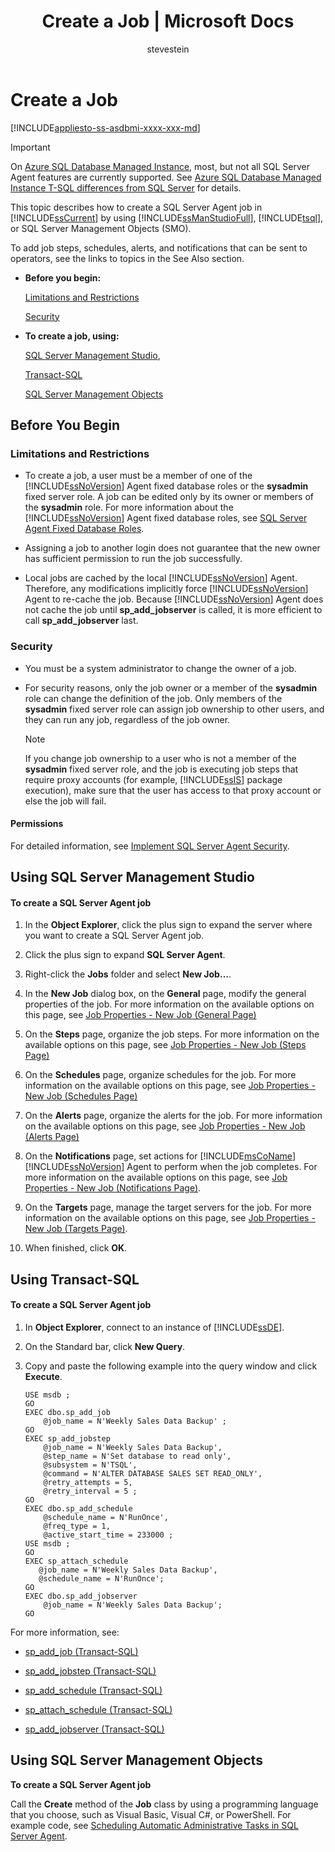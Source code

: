 ﻿---
title: "Create a Job | Microsoft Docs"
ms.custom: ""
ms.date: "01/19/2017"
ms.prod: sql
ms.prod_service: "sql-tools"
ms.service: ""
ms.component: "ssms-agent"
ms.reviewer: ""
ms.suite: "sql"
ms.technology: ssms
ms.tgt_pltfrm: ""
ms.topic: "article"
helpviewer_keywords: 
  - "jobs [SQL Server Agent], creating"
  - "SQL Server Agent jobs, creating"
ms.assetid: b35af2b6-6594-40d1-9861-4d5dd906048c
caps.latest.revision: 5
author: "stevestein"
ms.author: "sstein"
manager: "craigg"
ms.workload: "Active"
monikerRange: "= azuresqldb-mi-current || >= sql-server-2016 || = sqlallproducts-allversions"
---
# Create a Job
[!INCLUDE[appliesto-ss-asdbmi-xxxx-xxx-md](../../includes/appliesto-ss-asdbmi-xxxx-xxx-md.md)]

> [!IMPORTANT]  
> On [Azure SQL Database Managed Instance](https://docs.microsoft.com/azure/sql-database/sql-database-managed-instance), most, but not all SQL Server Agent features are currently supported. See [Azure SQL Database Managed Instance T-SQL differences from SQL Server](https://docs.microsoft.com/azure/sql-database/sql-database-managed-instance-transact-sql-information#sql-server-agent) for details.

This topic describes how to create a SQL Server Agent job in [!INCLUDE[ssCurrent](../../includes/sscurrent_md.md)] by using [!INCLUDE[ssManStudioFull](../../includes/ssmanstudiofull_md.md)], [!INCLUDE[tsql](../../includes/tsql_md.md)], or SQL Server Management Objects (SMO).  
  
To add job steps, schedules, alerts, and notifications that can be sent to operators, see the links to topics in the See Also section.  
  
-   **Before you begin:**  
  
    [Limitations and Restrictions](#Restrictions)  
  
    [Security](#Security)  
  
-   **To create a job, using:**  
  
    [SQL Server Management Studio](#SSMSProcedure),  
  
    [Transact-SQL](#TsqlProcedure)  
  
    [SQL Server Management Objects](#SMOProcedure)  
  
## <a name="BeforeYouBegin"></a>Before You Begin  
  
### <a name="Restrictions"></a>Limitations and Restrictions  
  
-   To create a job, a user must be a member of one of the [!INCLUDE[ssNoVersion](../../includes/ssnoversion_md.md)] Agent fixed database roles or the **sysadmin** fixed server role. A job can be edited only by its owner or members of the **sysadmin** role. For more information about the [!INCLUDE[ssNoVersion](../../includes/ssnoversion_md.md)] Agent fixed database roles, see [SQL Server Agent Fixed Database Roles](../../ssms/agent/sql-server-agent-fixed-database-roles.md).  
  
-   Assigning a job to another login does not guarantee that the new owner has sufficient permission to run the job successfully.  
  
-   Local jobs are cached by the local [!INCLUDE[ssNoVersion](../../includes/ssnoversion_md.md)] Agent. Therefore, any modifications implicitly force [!INCLUDE[ssNoVersion](../../includes/ssnoversion_md.md)] Agent to re-cache the job. Because [!INCLUDE[ssNoVersion](../../includes/ssnoversion_md.md)] Agent does not cache the job until **sp_add_jobserver** is called, it is more efficient to call **sp_add_jobserver** last.  
  
### <a name="Security"></a>Security  
  
-   You must be a system administrator to change the owner of a job.  
  
-   For security reasons, only the job owner or a member of the **sysadmin** role can change the definition of the job. Only members of the **sysadmin** fixed server role can assign job ownership to other users, and they can run any job, regardless of the job owner.  
  
    > [!NOTE]  
    > If you change job ownership to a user who is not a member of the **sysadmin** fixed server role, and the job is executing job steps that require proxy accounts (for example, [!INCLUDE[ssIS](../../includes/ssis_md.md)] package execution), make sure that the user has access to that proxy account or else the job will fail.  
  
#### <a name="Permissions"></a>Permissions  
For detailed information, see [Implement SQL Server Agent Security](../../ssms/agent/implement-sql-server-agent-security.md).  
  
## <a name="SSMSProcedure"></a>Using SQL Server Management Studio  
  
#### To create a SQL Server Agent job  
  
1.  In the **Object Explorer**, click the plus sign to expand the server where you want to create a SQL Server Agent job.  
  
2.  Click the plus sign to expand **SQL Server Agent**.  
  
3.  Right-click the **Jobs** folder and select **New Job…**.  
  
4.  In the **New Job** dialog box, on the **General** page, modify the general properties of the job. For more information on the available options on this page, see [Job Properties - New Job &#40;General Page&#41;](../../ssms/agent/job-properties-new-job-general-page.md)  
  
5.  On the **Steps** page, organize the job steps. For more information on the available options on this page, see [Job Properties - New Job &#40;Steps Page&#41;](../../ssms/agent/job-properties-new-job-steps-page.md)  
  
6.  On the **Schedules** page, organize schedules for the job. For more information on the available options on this page, see [Job Properties - New Job &#40;Schedules Page&#41;](../../ssms/agent/job-properties-new-job-schedules-page.md)  
  
7.  On the **Alerts** page, organize the alerts for the job. For more information on the available options on this page, see [Job Properties - New Job &#40;Alerts Page&#41;](../../ssms/agent/job-properties-new-job-alerts-page.md)  
  
8.  On the **Notifications** page, set actions for [!INCLUDE[msCoName](../../includes/msconame_md.md)] [!INCLUDE[ssNoVersion](../../includes/ssnoversion_md.md)] Agent to perform when the job completes. For more information on the available options on this page, see [Job Properties - New Job &#40;Notifications Page&#41;](../../ssms/agent/job-properties-new-job-notifications-page.md).  
  
9. On the **Targets** page, manage the target servers for the job. For more information on the available options on this page, see [Job Properties - New Job &#40;Targets Page&#41;](../../ssms/agent/job-properties-new-job-targets-page.md).  
  
10. When finished, click **OK**.  
  
## <a name="TsqlProcedure"></a>Using Transact-SQL  
  
#### To create a SQL Server Agent job  
  
1.  In **Object Explorer**, connect to an instance of [!INCLUDE[ssDE](../../includes/ssde_md.md)].  
  
2.  On the Standard bar, click **New Query**.  
  
3.  Copy and paste the following example into the query window and click **Execute**.  
  
    ```  
    USE msdb ;  
    GO  
    EXEC dbo.sp_add_job  
        @job_name = N'Weekly Sales Data Backup' ;  
    GO  
    EXEC sp_add_jobstep  
        @job_name = N'Weekly Sales Data Backup',  
        @step_name = N'Set database to read only',  
        @subsystem = N'TSQL',  
        @command = N'ALTER DATABASE SALES SET READ_ONLY',   
        @retry_attempts = 5,  
        @retry_interval = 5 ;  
    GO  
    EXEC dbo.sp_add_schedule  
        @schedule_name = N'RunOnce',  
        @freq_type = 1,  
        @active_start_time = 233000 ;  
    USE msdb ;  
    GO  
    EXEC sp_attach_schedule  
       @job_name = N'Weekly Sales Data Backup',  
       @schedule_name = N'RunOnce';  
    GO  
    EXEC dbo.sp_add_jobserver  
        @job_name = N'Weekly Sales Data Backup';  
    GO  
    ```  
  
For more information, see:  
  
-   [sp_add_job (Transact-SQL)](http://msdn.microsoft.com/en-us/6ca8fe2c-7b1c-4b59-b4c7-e3b7485df274)  
  
-   [sp_add_jobstep (Transact-SQL)](http://msdn.microsoft.com/en-us/97900032-523d-49d6-9865-2734fba1c755)  
  
-   [sp_add_schedule (Transact-SQL)](http://msdn.microsoft.com/en-us/9060aae3-3ddd-40a5-83bb-3ea7ab1ffbd7)  
  
-   [sp_attach_schedule (Transact-SQL)](http://msdn.microsoft.com/en-us/80c80eaf-cf23-4ed8-b8dd-65fe59830dd1)  
  
-   [sp_add_jobserver (Transact-SQL)](http://msdn.microsoft.com/en-us/485252cc-0081-490a-9bd1-cbbd68eea286)  
  
## <a name="SMOProcedure"></a>Using SQL Server Management Objects  
**To create a SQL Server Agent job**  
  
Call the **Create** method of the **Job** class by using a programming language that you choose, such as Visual Basic, Visual C#, or PowerShell. For example code, see [Scheduling Automatic Administrative Tasks in SQL Server Agent](http://msdn.microsoft.com/en-us/900242ad-d6a2-48e9-8a1b-f0eea4413c16).  
  
